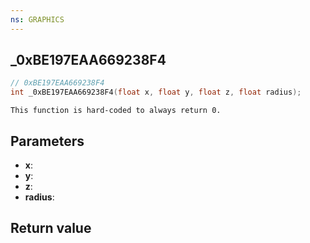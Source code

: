 ```yaml
---
ns: GRAPHICS
---
```

## _0xBE197EAA669238F4

```c
// 0xBE197EAA669238F4
int _0xBE197EAA669238F4(float x, float y, float z, float radius);
```

```
This function is hard-coded to always return 0.  
```

## Parameters
* **x**: 
* **y**: 
* **z**: 
* **radius**: 

## Return value
